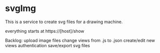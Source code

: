 # svgImg
This is a service to create svg files for a drawing machine.

everything starts at https://[host]/show

Backlog:
upload image files
change views from .js to .json
create/edit new views
authentication
save/export svg files
